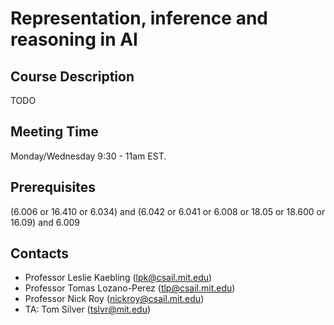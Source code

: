 # Representation, inference and reasoning in AI

## Course Description

TODO

## Meeting Time

Monday/Wednesday 9:30 - 11am EST.

## Prerequisites

(6.006 or 16.410 or 6.034) and (6.042 or 6.041 or 6.008 or 18.05 or 18.600 or 16.09) and 6.009

## Contacts
- Professor Leslie Kaebling (lpk@csail.mit.edu)
- Professor Tomas Lozano-Perez (tlp@csail.mit.edu)
- Professor Nick Roy (nickroy@csail.mit.edu)
- TA: Tom Silver (tslvr@mit.edu)
